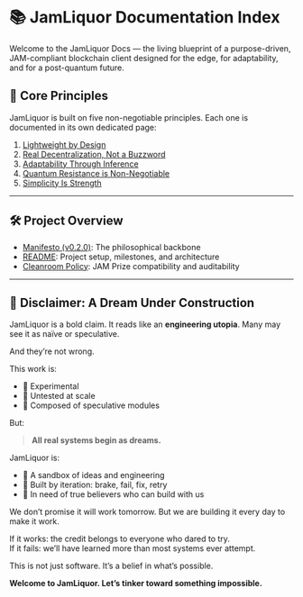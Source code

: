 # 📚 JamLiquor Documentation Index

Welcome to the JamLiquor Docs — the living blueprint of a purpose-driven, JAM-compliant blockchain client designed for the edge, for adaptability, and for a post-quantum future.

## 🌟 Core Principles
JamLiquor is built on five non-negotiable principles. Each one is documented in its own dedicated page:

1. [Lightweight by Design](./EDGE.md)
2. [Real Decentralization, Not a Buzzword](./DECENTRALIZATION.md)
3. [Adaptability Through Inference](./AI.md)
4. [Quantum Resistance is Non-Negotiable](./PQC.md)
5. [Simplicity Is Strength](./ARCHITECTURE.md)

---

## 🛠 Project Overview
- [Manifesto (v0.2.0)](./MANIFESTO.md): The philosophical backbone
- [README](./README.md): Project setup, milestones, and architecture
- [Cleanroom Policy](./cleanroom.md): JAM Prize compatibility and auditability

---

## 🧪 Disclaimer: A Dream Under Construction
JamLiquor is a bold claim. It reads like an **engineering utopia**. Many may see it as naïve or speculative.

And they’re not wrong.

This work is:
- 🌱 Experimental
- 🧪 Untested at scale
- 🧩 Composed of speculative modules

But:
> **All real systems begin as dreams.**

JamLiquor is:
- 🚧 A sandbox of ideas and engineering
- 🔁 Built by iteration: brake, fail, fix, retry
- 🙋 In need of true believers who can build with us

We don’t promise it will work tomorrow. But we are building it every day to make it work.

If it works: the credit belongs to everyone who dared to try.  
If it fails: we’ll have learned more than most systems ever attempt.

This is not just software. It’s a belief in what’s possible.

**Welcome to JamLiquor. Let’s tinker toward something impossible.**